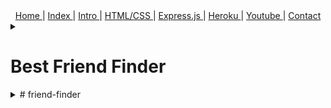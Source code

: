 
<div align="center">
  <span> <a href="#top"> Home </a> </span> | 
  <span> <a href="#index"> Index </a> </span> | 
  <span> <a href="#intro"> Intro </a> </span> | 
  <span> <a href="#htss"> HTML/CSS </a> </span> | 
  <span> <a href="#express"> Express.js </a> </span> | 
  <span> <a href="#heroku"> Heroku </a> </span> | 
  <span> <a href="#youtube"> Youtube </a> </span> | 
  <span> <a href="mailto:jason@rogueathletic.com" target="_blank"> Contact </a> </span>
</div>









<details style="-webkit-appearance: none;" align="center"><summary align="justify"><h1>Best Friend Finder</h1></summary>
  <span><h2>UCSD</h2></span><span><h3>Full Stack Web Dev Assignment 14</h3></span>








<details align="center"><summary align="justify">Intro</summary>content</details>

<details align="center"><summary align="justify">title</summary>content</details>

<details align="center"><summary align="justify">title</summary>content</details>

<details align="center"><summary align="justify">title</summary>content</details>

<details align="center"><summary align="justify">title</summary>content</details>

<details align="center"><summary align="justify">title</summary>content</details>
</details>


<details><summary>
# friend-finder</summary>
Best friend finder app utilizing API, MYSQL, Jquery, HTML, CSS, Javascript, Heroku, Github and more...
</details>
